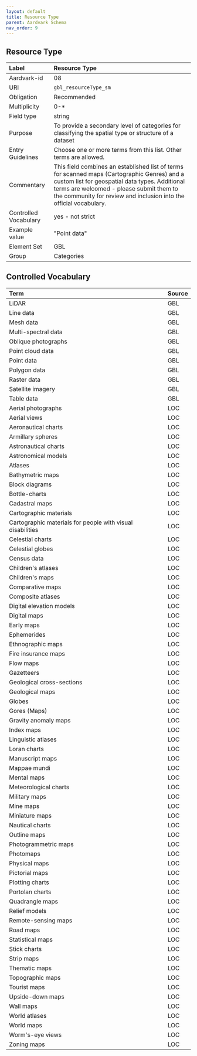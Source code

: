 ```yaml
---
layout: default
title: Resource Type
parent: Aardvark Schema
nav_order: 9
---
```


## Resource Type

| Label                 | Resource Type           |
|:----------------------|:------------------------|
| Aardvark-id           | 08                      |
| URI                   | `gbl_resourceType_sm`   |
| Obligation            | Recommended             |
| Multiplicity          | 0-\*                    |
| Field type            | string                  |
| Purpose               | To provide a secondary level of categories for classifying the spatial type or structure of a dataset |
| Entry Guidelines      | Choose one or more terms from this list.  Other terms are allowed. |
| Commentary            | This field combines an established list of terms for scanned maps (Cartographic Genres) and a custom list for geospatial data types. Additional terms are welcomed - please submit them to the community for review and inclusion into the official vocabulary. |
| Controlled Vocabulary | yes - not strict        |
| Example value         | "Point data"            |
| Element Set           | GBL                     |
| Group                 | Categories              |

## Controlled Vocabulary

| Term                                                       | Source |
| :--------------------------------------------------------- | :----- |
| LiDAR                                                      | GBL    |
| Line data                                                  | GBL    |
| Mesh data                                                  | GBL    |
| Multi-spectral data                                        | GBL    |
| Oblique photographs                                        | GBL    |
| Point cloud data                                           | GBL    |
| Point data                                                 | GBL    |
| Polygon data                                               | GBL    |
| Raster data                                                | GBL    |
| Satellite imagery                                          | GBL    |
| Table data                                                 | GBL    |
| Aerial photographs                                         | LOC    |
| Aerial views                                               | LOC    |
| Aeronautical charts                                        | LOC    |
| Armillary spheres                                          | LOC    |
| Astronautical charts                                       | LOC    |
| Astronomical models                                        | LOC    |
| Atlases                                                    | LOC    |
| Bathymetric maps                                           | LOC    |
| Block diagrams                                             | LOC    |
| Bottle-charts                                              | LOC    |
| Cadastral maps                                             | LOC    |
| Cartographic materials                                     | LOC    |
| Cartographic materials for people with visual disabilities | LOC    |
| Celestial charts                                           | LOC    |
| Celestial globes                                           | LOC    |
| Census data                                                | LOC    |
| Children's atlases                                         | LOC    |
| Children's maps                                            | LOC    |
| Comparative maps                                           | LOC    |
| Composite atlases                                          | LOC    |
| Digital elevation models                                   | LOC    |
| Digital maps                                               | LOC    |
| Early maps                                                 | LOC    |
| Ephemerides                                                | LOC    |
| Ethnographic maps                                          | LOC    |
| Fire insurance maps                                        | LOC    |
| Flow maps                                                  | LOC    |
| Gazetteers                                                 | LOC    |
| Geological cross-sections                                  | LOC    |
| Geological maps                                            | LOC    |
| Globes                                                     | LOC    |
| Gores (Maps)                                               | LOC    |
| Gravity anomaly maps                                       | LOC    |
| Index maps                                                 | LOC    |
| Linguistic atlases                                         | LOC    |
| Loran charts                                               | LOC    |
| Manuscript maps                                            | LOC    |
| Mappae mundi                                               | LOC    |
| Mental maps                                                | LOC    |
| Meteorological charts                                      | LOC    |
| Military maps                                              | LOC    |
| Mine maps                                                  | LOC    |
| Miniature maps                                             | LOC    |
| Nautical charts                                            | LOC    |
| Outline maps                                               | LOC    |
| Photogrammetric maps                                       | LOC    |
| Photomaps                                                  | LOC    |
| Physical maps                                              | LOC    |
| Pictorial maps                                             | LOC    |
| Plotting charts                                            | LOC    |
| Portolan charts                                            | LOC    |
| Quadrangle maps                                            | LOC    |
| Relief models                                              | LOC    |
| Remote-sensing maps                                        | LOC    |
| Road maps                                                  | LOC    |
| Statistical maps                                           | LOC    |
| Stick charts                                               | LOC    |
| Strip maps                                                 | LOC    |
| Thematic maps                                              | LOC    |
| Topographic maps                                           | LOC    |
| Tourist maps                                               | LOC    |
| Upside-down maps                                           | LOC    |
| Wall maps                                                  | LOC    |
| World atlases                                              | LOC    |
| World maps                                                 | LOC    |
| Worm's-eye views                                           | LOC    |
| Zoning maps                                                | LOC    |
